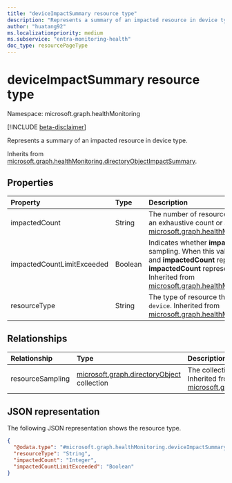 ```yaml
---
title: "deviceImpactSummary resource type"
description: "Represents a summary of an impacted resource in device type."
author: "huatang92"
ms.localizationpriority: medium
ms.subservice: "entra-monitoring-health"
doc_type: resourcePageType
---
```


# deviceImpactSummary resource type

Namespace: microsoft.graph.healthMonitoring

[!INCLUDE [beta-disclaimer](../../includes/beta-disclaimer.md)]

Represents a summary of an impacted resource in device type.


Inherits from [microsoft.graph.healthMonitoring.directoryObjectImpactSummary](../resources/healthmonitoring-directoryobjectimpactsummary.md).

## Properties
|Property|Type|Description|
|:---|:---|:---|
|impactedCount|String|The number of resources impacted. The number could be an exhaustive count or a sampling count. Inherited from [microsoft.graph.healthMonitoring.resourceImpactSummary](../resources/healthmonitoring-resourceimpactsummary.md).|
|impactedCountLimitExceeded|Boolean|Indicates whether **impactedCount** is exhaustive or a sampling. When this value is "true," the limit was exceeded and **impactedCount** represents a sampling. Otherwise, **impactedCount** represents the true number of impacts. Inherited from [microsoft.graph.healthMonitoring.resourceImpactSummary](../resources/healthmonitoring-resourceimpactsummary.md).|
|resourceType|String|The type of resource that was impacted. For example: `device`. Inherited from [microsoft.graph.healthMonitoring.resourceImpactSummary](../resources/healthmonitoring-resourceimpactsummary.md).|

## Relationships
|Relationship|Type|Description|
|:---|:---|:---|
|resourceSampling|[microsoft.graph.directoryObject](../resources/directoryobject.md) collection|The collection of sampling resources that were impacted. Inherited from [microsoft.graph.healthMonitoring.directoryObjectImpactSummary](../resources/healthmonitoring-directoryobjectimpactsummary.md)|

## JSON representation
The following JSON representation shows the resource type.
<!-- {
  "blockType": "resource",
  "@odata.type": "microsoft.graph.healthMonitoring.deviceImpactSummary"
}
-->
``` json
{
  "@odata.type": "#microsoft.graph.healthMonitoring.deviceImpactSummary",
  "resourceType": "String",
  "impactedCount": "Integer",
  "impactedCountLimitExceeded": "Boolean"
}
```

